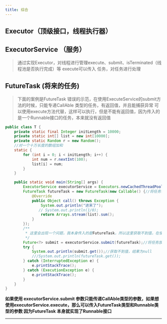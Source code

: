 ```yaml
---
title: 综合
---
```

## Executor（顶级接口，线程执行器）

## ExecutorService （服务）
>通过实现Executor，对线程进行管理execute、submit、isTerminated（线程池是否执行完成）等
execute可以传入 任务，对任务进行处理

## FutureTask (将来的任务)

>下面的案例是FutureTask 错误的示范，在使用ExecuteService的submit方法的时候，只能专递CallAble 类型的任务，有返回值，并且能捕获异常
>可以使用execute方法代替，这样可以执行，但是不能有返回值，因为传入的是一个Runnable接口的任务，本来就没有返回值
```java 
public class T {
    private static final Integer initLength = 10000;
    private static int[] list = new int[10000];
    private static Random r = new Random();
    //对一个十万长度的数组加和
    static {
        for (int i = 0; i < initLength; i++) {
            int num = r.nextInt(100);
            list[i] = num;
        }
    }

    public static void main(String[] args) {
        ExecutorService executorService = Executors.newCachedThreadPool();//内部使用SynchronousQueue队列，来一个任务产生一个线程执行任务
        FutureTask futureTask = new FutureTask(new Callable() {//将任务包装成未来任务（其实就是可以通过阻塞等待的方式，获取任务结果）
            @Override
            public Object call() throws Exception {
                System.out.println("进来了");
               // System.out.println(1/0);
                return Arrays.stream(list).sum();
            }
        });
        /**
         * 这里会出现一个问题，我本身传入的是FutureTask，所以这里获取不到值，在使用submit时候，要传递 Future 类型对象
         */
        Future<?> submit = executorService.submit(futureTask);//将任务放入线程池中执行 换成execute
        try {
            System.out.println(submit.get());//获取不到值，结果为null
            ///System.out.println(futureTask.get());
        } catch (InterruptedException e) {
            e.printStackTrace();
        } catch (ExecutionException e) {
            e.printStackTrace();
        }
    }
}
```
**如果使用 executorService.submit 参数只能传递CallAble类型的参数，如果想使用executorService.execute，那么可以传入FutureTask类型和Runnable类型的参数
因为FutureTask 本身就实现了Runnable接口**


***
